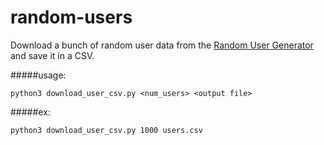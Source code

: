 # random-users
Download a bunch of random user data from the [Random User Generator](http://www.randomuser.me) and save it in a CSV.

#####usage: 
    
    python3 download_user_csv.py <num_users> <output file>
    
#####ex: 
  
    python3 download_user_csv.py 1000 users.csv
